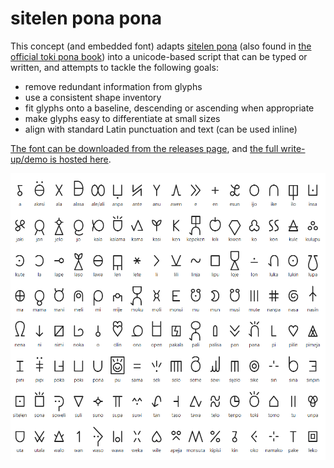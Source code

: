 # sitelen pona pona

This concept (and embedded font) adapts [sitelen pona](http://tokipona.net/tp/janpije/hieroglyphs.php) (also found in [the official toki pona book](https://www.amazon.com/gp/product/0978292308)) into a unicode-based script that can be typed or written, and attempts to tackle the following goals:

* remove redundant information from glyphs
* use a consistent shape inventory
* fit glyphs onto a baseline, descending or ascending when appropriate
* make glyphs easy to differentiate at small sizes
* align with standard Latin punctuation and text (can be used inline)

[The font can be downloaded from the releases page](https://github.com/jackhumbert/sitelen-pona-pona/releases), and [the full write-up/demo is hosted here](https://jackhumbert.github.io/sitelen-pona-pona/).

![sitelen pona preview](preview.png)
